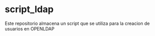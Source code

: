 # script_ldap
Este repositorio almacena un script que se utiliza para la creacion de usuarios en OPENLDAP
